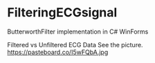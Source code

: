 # FilteringECGsignal

ButterworthFilter implementation in C# WinForms

 Filtered vs Unfiltered ECG Data
See the picture.
https://pasteboard.co/I5wFQbA.jpg
